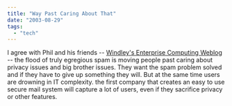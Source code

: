 ```yaml
---
title: "Way Past Caring About That"
date: "2003-08-29"
tags: 
  - "tech"
---
```


I agree with Phil and his friends -- [Windley's Enterprise Computing Weblog](http://www.windley.com/2003/08/29.html#a796 "Windley's Enterprise Computing Weblog") -- the flood of truly egregious spam is moving people past caring about privacy issues and big brother issues. They want the spam problem solved and if they have to give up something they will. But at the same time users are drowning in IT complexity. the first company that creates an easy to use secure mail system will capture a lot of users, even if they sacrifice privacy or other features.
